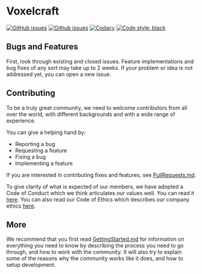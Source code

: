 <!--
-----------------------------------------------------------------------------------------
Copyright (c) 2023 Voxelcraft

For copying notice, see https://github.com/CMihai99/voxelcraft/blob/main/COPYING.
For licenses we use, see https://github.com/CMihai99/voxelcraft/tree/main/LICENSES.
-----------------------------------------------------------------------------------------
-->

# Voxelcraft

[![GitHub issues](https://img.shields.io/github/issues/CMihai99/voxelcraft)](https://github.com/CMihai99/voxelcraft/issues?q=is%3Aissue+is%3Aopen)
[![Github issues](https://img.shields.io/github/issues-closed/CMihai99/voxelcraft)](https://github.com/CMihai99/voxelcraft/issues?q=is%3Aissue+is%3Aclosed)
[![Codacy](https://img.shields.io/codacy/grade/6a5dd521dc2b40cf80cb67133ea652a4)](https://app.codacy.com/gh/CMihai99/voxelcraft/dashboard)
[![Code style: black](https://img.shields.io/badge/code%20style-black-000000.svg)](https://github.com/psf/black)

## Bugs and Features

First, look through existing and closed issues. Feature implementations and
bug fixes of any sort may take up to 2 weeks. If your problem or idea is not
addressed yet, you can open a new issue.

## Contributing

To be a truly great community, we need to welcome contributors from all over
the world, with different backgrounds and with a wide range of experience.

You can give a helping hand by:

- Reporting a bug
- Requesting a feature
- Fixing a bug
- Implementing a feature

If you are interested in contributing fixes and features, see [PullRequests.md](https://github.com/CMihai99/voxelcraft/blob/main/docs/how-to/maintaining/PullRequests.md).

To give clarity of what is expected of our members, we have adopted a Code of
Conduct which we think articulates our values well. You can read it [here](https://github.com/CMihai99/voxelcraft/blob/main/docs/CodeOfConduct.md).
You can also read our Code of Ethics which describes our company ethics [here](https://github.com/CMihai99/voxelcraft/blob/main/docs/CodeOfEthics.md).

## More

We recommend that you first read [GettingStarted.md](https://github.com/CMihai99/voxelcraft/blob/main/docs/GettingStarted.md)
for information on everything you need to know by describing the process you need
to go through, and how to work with the community. It will also try to explain some
of the reasons why the community works like it does, and how to setup development.
